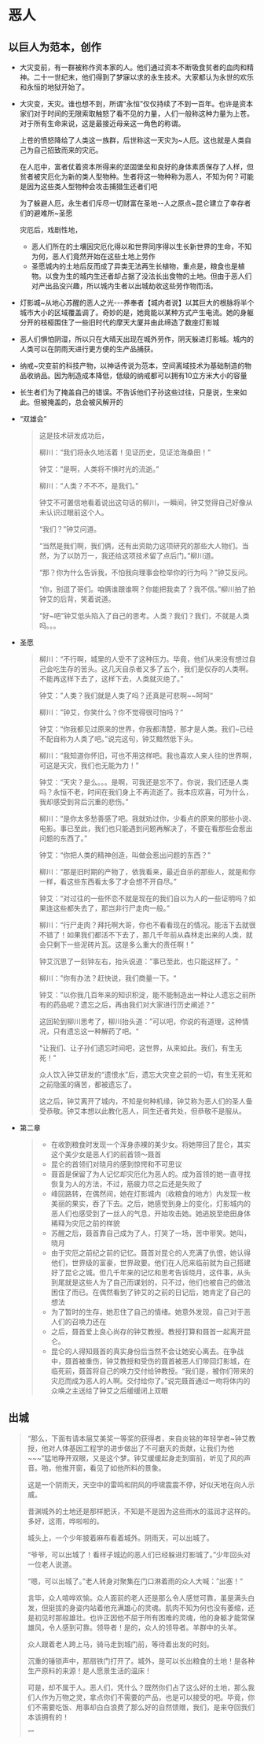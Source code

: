 # 恶人
## 以巨人为范本，创作

* 大灾变前，有一群被称作资本家的人。他们通过资本不断吸食贫者的血肉和精神。二十一世纪末，他们得到了梦寐以求的永生技术。大家都认为永世的欢乐和永恒的地狱开始了。

* 大灾变，天灾。谁也想不到，所谓“永恒”仅仅持续了不到一百年。也许是资本家们对于时间的无限索取触怒了看不见的力量，人们一般称这种力量为上苍。对于所有生命来说，这是最接近母亲这一角色的称谓。

  上苍的愤怒降给了人类这一族群，后世称这一天灾为~人厄。这也就是人类自己为自己招致而来的灾厄。

  在人厄中，富者仗着资本所得来的坚固堡垒和良好的身体素质保存了人样，但贫者被灾厄化为新的类人型物种。生者将这一物种称为恶人，不知为何？可能是因为这些类人型物种会攻击捕猎生还者们吧

  为了躲避人厄，永生者们斥尽一切财富在圣地--人之原点~昆仑建立了幸存者们的避难所~圣愿

  灾厄后，戏剧性地，

  * 恶人们所在的土壤因灾厄化得以和世界同序得以生长新世界的生命，不知为何，恶人们竟然开始在这些土地上劳作
  * 圣愿城内的土地后反而成了异类无法再生长植物，重点是，粮食也是植物。以食为生的城内生还者却占据了没法长出食物的土地。但由于恶人们对产出品没兴趣，所以城内生者以出城劫收这些劳作物而活。

* 灯影城~从地心苏醒的恶人之光---养奉者【城内者说】以其巨大的根脉将半个城市大小的区域覆盖调了。奇妙的是，她竟能以某种方式产生电流。她的身躯分开的枝桠围住了一些旧时代的摩天大厦并由此缔造了数座灯影城

* 恶人们惧怕阴湿，所以只在大晴天出现在城外劳作，阴天躲进灯影城。城内的人类可以在阴雨天进行更方便的生产品捕获。

* 纳戒~灾变前的科技产物，以神话传说为范本，空间离域技术为基础制造的物品收纳品。因为制造成本降低，低级的纳戒都可以拥有10立方米大小的容量

* 长生者们为了掩盖自己的错误。不告诉他们子孙这些过往，只是说，生来如此。但被掩盖的，总会被风解开的

* “双雄会”

  > 这是技术研发成功后，
  >
  > 柳川：“我们将永久地活着！见证历史，见证沧海桑田！”
  >
  > 钟艾：“是啊，人类将不惧时光的流逝。”
  >
  > 柳川：“人类？不不不，是我们。”
  >
  > 钟艾不可置信地看着说出这句话的柳川，一瞬间，钟艾觉得自己好像从未认识过眼前这个人。
  >
  > “我们？”钟艾问道。
  >
  > “当然是我们啊，我们俩，还有出资助力这项研究的那些大人物们。当然，为了以防万一，我还给这项技术留了点后门。”柳川道。
  >
  > “那？你为什么告诉我，不怕我向理事会检举你的行为吗？”钟艾反问。
  >
  > “你，别逗了哥们。咱俩谁跟谁啊？你能把我卖了？我不信。”柳川拍了拍钟艾的后背，笑着说道。
  >
  > “好~吧”钟艾低头陷入了自己的思考。人类？我们？我们，不就是人类吗。。。

* 圣愿

  > 柳川：“不行啊，城里的人受不了这种压力。毕竟，他们从来没有想过自己会吃生存的苦头。这几天自杀者又多了五个，我们是仅存的人类啊。不能再这样下去了，这样下去，人类就灭绝了。”
  >
  > 钟艾：”人类？我们就是人类了吗？还真是可悲啊~~呵呵“
  >
  > 柳川：”钟艾，你笑什么？你不觉得很可怕吗？“
  >
  > 钟艾：“你我都见过原来的世界，你我都清楚，那才是人类。我们~已经不配自称为人类了吧。”说完这句，钟艾黯然低下头。
  >
  > 柳川：“我知道你怀旧，可也不用这样吧。我也喜欢人来人往的世界啊，可这是天灾，我们也无能为力！”
  >
  > 钟艾：“天灾？是么。。。是啊，可我还是忘不了。你说，我们还是人类吗？永恒不老，时间在我们身上不再流逝了。我本应欢喜，可为什么，我却感受到背后沉重的悲伤。”
  >
  > 柳川：“是你太多愁善感了吧。我就劝过你，少看点的原来的那些小说、电影。事已至此，我们也只能遇到问题再解决了，不要在看那些会惹出问题的东西了。”
  >
  > 钟艾：“你把人类的精神创造，叫做会惹出问题的东西？”
  >
  > 柳川：“那是旧时期的产物了，依我看来，最近自杀的那些人，就是和你一样，看这些东西看太多了才会想不开自尽。”
  >
  > 钟艾：“对过往的一些怀恋不就是现在的我们自以为人的一些证明吗？如果连这些都失去了，那岂非行尸走肉一般。”
  >
  > 柳川：“行尸走肉？拜托啊大哥，你也不看看现在的情况。能活下去就很不错了！如果我们都活不下去了，那几千年前从森林走出来的人类，就会只剩下一些泥砖片瓦。这是多么重大的责任啊！”
  >
  > 钟艾沉思了一刻钟左右，抬头说道：”事已至此，也只能这样了。“
  >
  > 柳川：”你有办法？赶快说，我们商量一下。“
  >
  > 钟艾：”以你我几百年来的知识积淀，能不能制造出一种让人遗忘之前所有的药品呢？遗忘之后，再由我们对大家进行历史阐述？“
  >
  > 这回轮到柳川思考了，柳川抬头道：”可以吧，你说的有道理，这种情况，只有遗忘这一种解药了吧。“
  >
  > 
  >
  > "让我们、让子孙们遗忘时间吧，这世界，从来如此。我们，有生无死！"
  >
  > 众人饮入钟艾研发的“遗恨水”后，遗忘大灾变之前的一切，有生无死和之前隐匿的痛苦，都被遗忘了。
  >
  > 这之后，钟艾离开了城内，不知是何种机缘，钟艾称为恶人们的圣人备受恭敬。钟艾本想以此教化恶人，同生还者共处，但恭敬不是服从。
  
* 第二章

  > * 在收割粮食时发现一个浑身赤裸的美少女。将她带回了昆仑，其实这个美少女是恶人们的前首领～聂首
  > * 昆仑的首领们对晓月的感到惊愕和不可思议
  > * 聂首是保留了为人记忆却灾厄化为恶人的。成为首领的她一直寻找恢复为人的方法，不过，筋疲力尽之后还是失败了
  > * 峰回路转，在偶然间，她在灯影城内（收粮食的地方）内发现一枚美丽的果实，吞了下去。之后，她感觉到身上的变化，灯影城内的恶人们也感受到了一丝人的气息，开始攻击她。她逃脱至绝田身体稀释为灾厄之前的样貌
  > * 苏醒之后，聂首靠自己成为了人，打哭了一场，苦中带笑。她叫，晓月
  > * 由于灾厄之前纪之前的记忆。聂首对昆仑的人充满了仇恨，她认得他们，世界级的富豪，世界政要。他们在人厄来临前就为自己搭建好了昆仑之城。但几千年来的记忆和思考告诉晓月，这件事，从头到尾就是这些人为了自己而谋划的，只不过，他们也被自己的做法困住了而已。在偶然看到了钟艾的之前的日记后，她肯定了自己的想法
  > * 为了暂时的生存，她忍住了自己的情绪。她意外发现，自己对于恶人们的召唤力还在
  > * 之后，聂首爱上良心尚存的钟艾教授。教授打算和聂首一起离开昆仑。
  > * 昆仑的人得知聂首的真实身份后当然不会让她安心离去。在争战中，聂首被重伤，钟艾教授和受伤的聂首被恶人们带回灯影城，在临死前，聂首将自己的唤力交付给钟教授。“我们是，被你们带来的灾厄而成为恶人的人啊。交付给你了。”说完聂首通过一吻将体内的众唤之主送给了钟艾之后缓缓闭上双眼

## 出城

> “那么，下面有请本届艾美奖一等奖的获得者，来自炎铭的年轻学者~钟艾教授，他对人体基因工程学的进步做出了不可磨灭的贡献，让我们为他~~~”猛地睁开双眼，又是这个梦。钟艾缓缓起身走到窗前，听见了风的声音。啪，他推开窗，看见了如他所料的景象。
> 
> 这是一个阴雨天，天空中的雷鸣和阴风的呼啸震震不停，好似天地在向人示威。
> 
>昔渊城外的土地还是那样肥沃，不知是不是因为这些雨水的滋润才这样的。多好，这雨，哗啦啦的。
> 
>城头上，一个少年披着麻布看着城外。阴雨天，可以出城了。
> 
>“爷爷，可以出城了！看样子城边的恶人们已经躲进灯影城了。”少年回头对一位老人说道。
> 
>“嗯，可以出城了。”老人转身对聚集在门口淋着雨的众人大喊：”出塞！“
> 
>言毕，众人喧哗欢愉。众人面前的老人还是那么令人感觉可靠，虽是满头白发，但挺拔的身姿内站着他充满雄心的灵魂。肌肉不知为何也没有萎缩，还是初见时那般雄壮。也许正因他不屈于所有困难的灵魂，他的身躯才能常保雄风，令人感到可靠。领导者！是的，众人的领导者。羊群中的头羊。
> 
>众人跟着老人跨上马，骑马走到城门前，等待着出发的时刻。
> 
>沉重的锤锁声中，那扇铁门打开了。城外，是可以长出粮食的土地！是各种生产原料的来源！是人愿景生活的温床！
> 
>可是，却不属于人。恶人们，凭什么？既然你们占了这么好的土地，那么我们人作为万物之灵，拿点你们不需要的产品，也是可以接受的吧。毕竟，你们不需要吃饭、用事却白白浪费了那么好的自然馈赠，我们，是来夺回我们本该拥有的！
> 
>“”
> 
>